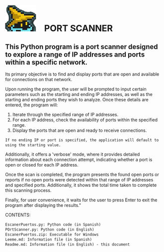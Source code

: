 # ![](./Images/GitHub.png) &nbsp;&nbsp;   PORT SCANNER                                                                            
## This Python program is a port scanner designed to explore a range of IP addresses and ports within a specific network. 

Its primary objective is to find and display ports that are open and available for connections on that network.

Upon running the program, the user will be prompted to input certain parameters such as the starting and ending IP addresses, as well as the starting and ending ports they wish to analyze. Once these details are entered, the program will:

   1. Iterate through the specified range of IP addresses.
   2. For each IP address, check the availability of ports within the specified range.
   3. Display the ports that are open and ready to receive connections.
   
	If no ending IP or port is specified, the application will default to using the starting value.

Additionally, it offers a 'verbose' mode, where it provides detailed information about each connection attempt, indicating whether a port is open or closed for each IP address.

Once the scan is completed, the program presents the found open ports or reports if no open ports were detected within that range of IP addresses and specified ports. Additionally, it shows the total time taken to complete this scanning process.

Finally, for user convenience, it waits for the user to press Enter to exit the program after displaying the results."


CONTENTS:

    EscanerPuertos.py: Python code (in Spanish)
    POrtScanner.py: Python code (in English)
    EscanerPuertos.zip: Executable for Windows
    Leeme.md: Information file (in Spanish)
    Readme.md: Information file (in English) - this document
